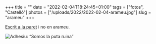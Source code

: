 +++
title = ""
date = "2022-02-04T18:24:45+01:00"
tags = ["fotos", "Castelló"]
photos = ["/uploads/2022/2022-02-04-arameu.jpg"]
slug = "arameu"
+++

[Escrit a la paret](https://en.wikipedia.org/wiki/Belshazzar%27s_feast) i no en arameu.

<img alt="Adhesiu: “Somos la puta ruina”" src="/uploads/2022/2022-02-04-arameu.jpg">
